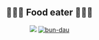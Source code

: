 <div align="center">

## 🍩🍫🍕 Food eater 🍗🍔🍷

[![](https://raw.githubusercontent.com/webuild-community/badge/master/svg/made.svg)](https://vi.wikipedia.org/wiki/Vi%E1%BB%87t_Nam)
[![bun-dau](https://img.shields.io/badge/in_love_with-b%C3%BAn%20%C4%91%E1%BA%ADu_m%E1%BA%AFm%20t%C3%B4m-red)](https://vi.wikipedia.org/wiki/B%C3%BAn_%C4%91%E1%BA%ADu_m%E1%BA%AFm_t%C3%B4m)

</div>
